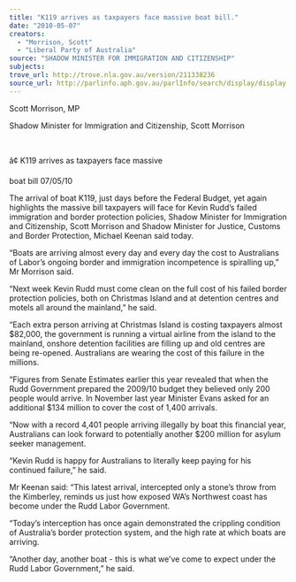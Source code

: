 ```yaml
---
title: "K119 arrives as taxpayers face massive boat bill."
date: "2010-05-07"
creators:
  - "Morrison, Scott"
  - "Liberal Party of Australia"
source: "SHADOW MINISTER FOR IMMIGRATION AND CITIZENSHIP"
subjects:
trove_url: http://trove.nla.gov.au/version/211338236
source_url: http://parlinfo.aph.gov.au/parlInfo/search/display/display.w3p;query=Id%3A%22media/pressrel/WUNW6%22
---
```


 Scott Morrison, MP 

 Shadow Minister for Immigration and Citizenship, Scott Morrison   

  

 â¢ K119 arrives as taxpayers face massive 

 boat bill   07/05/10  

 The arrival of boat K119, just days before the Federal Budget, yet again highlights the  massive bill taxpayers will face for Kevin Rudd’s failed immigration and border  protection policies, Shadow Minister for Immigration and Citizenship, Scott Morrison  and Shadow Minister for Justice, Customs and Border Protection, Michael Keenan  said today. 

 “Boats are arriving almost every day and every day the cost to Australians of Labor’s  ongoing border and immigration incompetence is spiralling up,” Mr Morrison said. 

 “Next week Kevin Rudd must come clean on the full cost of his failed border  protection policies, both on Christmas Island and at detention centres and motels all  around the mainland,” he said. 

 “Each extra person arriving at Christmas Island is costing taxpayers almost $82,000,  the government is running a virtual airline from the island to the mainland, onshore  detention facilities are filling up and old centres are being re-opened. Australians are  wearing the cost of this failure in the millions. 

 “Figures from Senate Estimates earlier this year revealed that when the Rudd  Government prepared the 2009/10 budget they believed only 200 people would arrive.  In November last year Minister Evans asked for an additional $134 million to cover  the cost of 1,400 arrivals. 

 “Now with a record 4,401 people arriving illegally by boat this financial year,  Australians can look forward to potentially another $200 million for asylum seeker  management. 

 “Kevin Rudd is happy for Australians to literally keep paying for his continued  failure,” he said. 

 Mr Keenan said: “This latest arrival, intercepted only a stone’s throw from the  Kimberley, reminds us just how exposed WA’s Northwest coast has become under  the Rudd Labor Government. 

 “Today’s interception has once again demonstrated the crippling condition of  Australia’s border protection system, and the high rate at which boats are arriving. 

 “Another day, another boat - this is what we’ve come to expect under the Rudd Labor  Government,” he said. 

  

    

